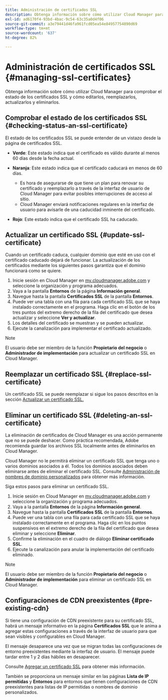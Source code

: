```yaml
---
title: Administración de certificados SSL
description: Obtenga información sobre cómo utilizar Cloud Manager para comprobar el estado de los certificados SSL y cómo editarlos, reemplazarlos, actualizarlos y eliminarlos.
exl-id: ad6170f4-93bd-4bac-9c54-63c35a0d4f06
source-git-commit: a3e79441d46fa961fcd05ea54e84957754890d69
workflow-type: tm+mt
source-wordcount: '637'
ht-degree: 82%

---
```



# Administración de certificados SSL {#managing-ssl-certificates}

Obtenga información sobre cómo utilizar Cloud Manager para comprobar el estado de los certificados SSL y cómo editarlos, reemplazarlos, actualizarlos y eliminarlos.

## Comprobar el estado de los certificados SSL {#checking-status-an-ssl-certificate}

El estado de los certificados SSL se puede entender de un vistazo desde la página de certificados SSL.

* **Verde**: Este estado indica que el certificado es válido durante al menos 60 días desde la fecha actual.

* **Naranja**: Este estado indica que el certificado caducará en menos de 60 días.
   * Es hora de asegurarse de que tiene un plan para renovar su certificado y reemplazarlo a través de la interfaz de usuario de Cloud Manager para evitar posibles interrupciones de acceso al sitio.
   * Cloud Manager enviará notificaciones regulares en la interfaz de usuario para avisarle de una caducidad inminente del certificado.

* **Rojo**: Este estado indica que el certificado SSL ha caducado.

## Actualizar un certificado SSL {#update-ssl-certificate}

Cuando un certificado caduca, cualquier dominio que esté en uso con el certificado caducado dejará de funcionar. La actualización de los certificados mediante los siguientes pasos garantiza que el dominio funcionará como se quiere.

1. Inicie sesión en Cloud Manager en [my.cloudmanager.adobe.com](https://my.cloudmanager.adobe.com/) y seleccione la organización y programa adecuados.
1. Vaya a la pantalla **Entornos** de la página **Información general**.
1. Navegue hasta la pantalla **Certificados SSL** de la pantalla **Entornos**.
1. Puede ver una tabla con una fila para cada certificado SSL que se haya instalado correctamente en el programa. Haga clic en el botón de los tres puntos del extremo derecho de la fila del certificado que desea actualizar y seleccione **Ver y actualizar**.
1. Los detalles del certificado se muestran y se pueden actualizar.
1. Ejecute la canalización para implementar el certificado actualizado.

>[!NOTE]
>
>El usuario debe ser miembro de la función **Propietario del negocio** o **Administrador de implementación** para actualizar un certificado SSL en Cloud Manager.

## Reemplazar un certificado SSL {#replace-ssl-certificate}

Un certificado SSL se puede reemplazar si sigue los pasos descritos en la sección [Actualizar un certificado SSL.](#update-ssl-certificate)

## Eliminar un certificado SSL {#deleting-an-ssl-certificate}

La eliminación de certificados de Cloud Manager es una acción permanente que no se puede deshacer. Como práctica recomendada, Adobe recomienda guardar los archivos SSL localmente antes de eliminarlos en Cloud Manager.

Cloud Manager no le permitirá eliminar un certificado SSL que tenga uno o varios dominios asociados a él. Todos los dominios asociados deben eliminarse antes de eliminar el certificado SSL. Consulte [Administración de nombres de dominio personalizados](/help/implementing/cloud-manager/custom-domain-names/managing-custom-domain-names.md) para obtener más información.

Siga estos pasos para eliminar un certificado SSL.

1. Inicie sesión en Cloud Manager en [my.cloudmanager.adobe.com](https://my.cloudmanager.adobe.com/) y seleccione la organización y programa adecuados.
1. Vaya a la pantalla **Entornos** de la página **Información general**.
1. Navegue hasta la pantalla **Certificados SSL** de la pantalla **Entornos**.
1. Puede ver una tabla con una fila para cada certificado SSL que se haya instalado correctamente en el programa. Haga clic en los puntos suspensivos en el extremo derecho de la fila del certificado que desea eliminar y seleccione **Eliminar**.
1. Confirme la eliminación en el cuadro de diálogo **Eliminar certificado SSL**.
1. Ejecute la canalización para anular la implementación del certificado eliminado.

>[!NOTE]
>
>El usuario debe ser miembro de la función **Propietario del negocio** o **Administrador de implementación** para eliminar un certificado SSL en Cloud Manager.

## Configuraciones de CDN preexistentes {#pre-existing-cdn}

Si tiene una configuración de CDN preexistente para su certificado SSL, habrá un mensaje informativo en la página **Certificados SSL** que le anima a agregar estas configuraciones a través de la interfaz de usuario para que sean visibles y configurables en Cloud Manager.

El mensaje desaparece una vez que se migran todas las configuraciones de entorno preexistentes mediante la interfaz de usuario. El mensaje puede tardar entre 1 y 2 días hábiles en desaparecer.

Consulte [Agregar un certificado SSL](/help/implementing/cloud-manager/managing-ssl-certifications/add-ssl-certificate.md) para obtener más información.

También se proporciona un mensaje similar en las páginas **Lista de IP permitidas** y **Entornos** para entornos que tienen configuraciones de CDN preexistentes para listas de IP permitidas o nombres de dominio personalizados.
